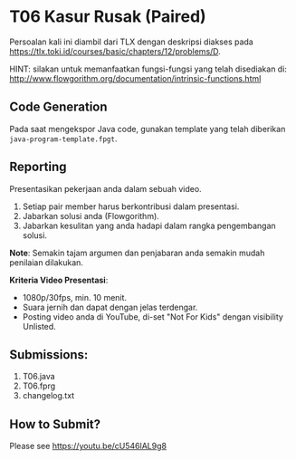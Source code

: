 # T06 Kasur Rusak (Paired)

Persoalan kali ini diambil dari TLX dengan deskripsi diakses pada https://tlx.toki.id/courses/basic/chapters/12/problems/D.

HINT: silakan untuk memanfaatkan fungsi-fungsi yang telah disediakan di: http://www.flowgorithm.org/documentation/intrinsic-functions.html 

## Code Generation

Pada saat mengekspor Java code, gunakan template yang telah diberikan ```java-program-template.fpgt```.

## Reporting

Presentasikan pekerjaan anda dalam sebuah video.
1. Setiap pair member harus berkontribusi dalam presentasi.
2. Jabarkan solusi anda (Flowgorithm).
3. Jabarkan kesulitan yang anda hadapi dalam rangka pengembangan solusi.

**Note**: Semakin tajam argumen dan penjabaran anda semakin mudah penilaian dilakukan.

**Kriteria Video Presentasi**:
+ 1080p/30fps, min. 10 menit.
+ Suara jernih dan dapat dengan jelas terdengar.
+ Posting video anda di YouTube, di-set "Not For Kids" dengan visibility Unlisted.

## Submissions:

1. T06.java
2. T06.fprg
3. changelog.txt

## How to Submit?

Please see https://youtu.be/cU546lAL9g8
